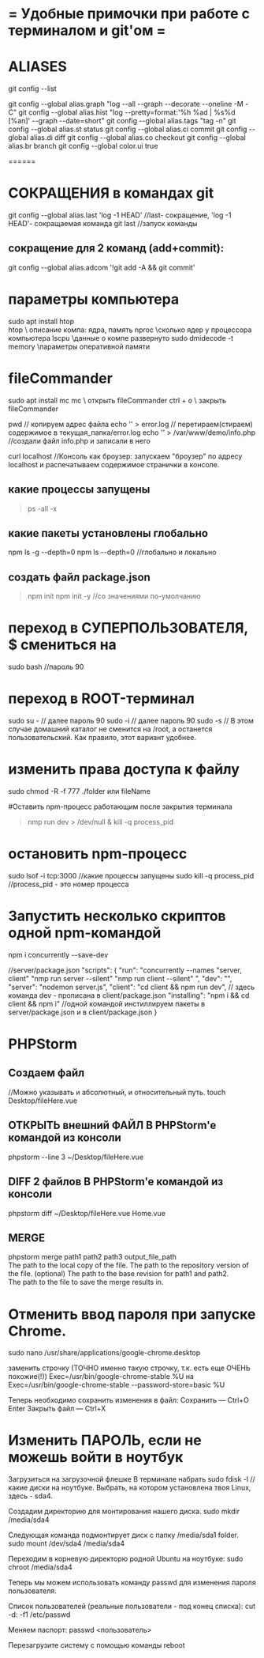 # = Удобные примочки при работе с терминалом и  git'ом =

# ALIASES
git config --list

git config --global alias.graph "log --all --graph --decorate --oneline -M -C" 
git config --global alias.hist "log --pretty=format:'%h %ad | %s%d [%an]' --graph --date=short"
git config --global alias.tags "tag -n" 
git config --global alias.st status
git config --global alias.ci commit
git config --global alias.di diff
git config --global alias.co checkout
git config --global alias.br branch
git config --global color.ui true


======
# СОКРАЩЕНИЯ в командах git
git config --global alias.last 'log -1 HEAD'  //last- сокращение, 'log -1 HEAD'- сокращаемая команда
git last                                      //запуск команды

## сокращение для 2 команд (add+commit):
git config --global alias.adcom '!git add -A && git commit'


# параметры компьютера
sudo apt install htop  
htop                       \\ описание компа: ядра, память
nproc                      \\сколько ядер у процессора компьютера
lscpu                      \\данные о компе развернуто
sudo dmidecode -t memory   \\параметры оперативной памяти


# fileCommander
sudo apt install mc
mc          \\ открыть fileCommander
ctrl + o    \\ закрыть fileCommander


pwd                    // копируем адрес файла
echo '' > error.log    // перетираем(стираем) содержимое в текущая_папка/error.log
echo '<?php phpinfo(); ?>' > /var/www/demo/info.php  //создали файл info.php и записали в него <?php phpinfo(); ?>

curl localhost  //Консоль как броузер: запускаем "броузер" по адресу localhost и распечатываем содержимое странички в консоле.

## какие процессы запущены
>ps -all -x

## какие пакеты установлены глобально
npm ls -g --depth=0
npm ls --depth=0        //глобально и локально

## создать файл package.json
>npm init
>npm init -y    //со значениями по-умолчанию


# переход в СУПЕРПОЛЬЗОВАТЕЛЯ, $ смениться на #
sudo bash      //пароль  90


# переход в ROOT-терминал
sudo su -    // далее пароль  90
sudo -i      // далее пароль  90
sudo -s  //  В этом случае домашний каталог не сменится на /root, а останется пользовательский. Как правило, этот вариант удобнее.



# изменить права доступа к файлу
sudo chmod -R -f 777 ./folder  или fileName



#Оставить npm-процесс работающим после закрытия терминала
>nmp run dev > /dev/null & kill -q process_pid



# остановить npm-процесс
sudo lsof -i tcp:3000            //какие процессы запущены
sudo kill -q process_pid          //process_pid - это номер процесса


# Запустить несколько скриптов одной npm-командой
npm i concurrently --save-dev

//server/package.json
"scripts": {
  "run": "concurrently 
    --names \"server, client\"
    \"nmp run server --silent\"
    \"nmp run client --silent\"
  ",
  "dev": "",
  "server": "nodemon server.js",
  "client": "cd client && npm run dev",          // здесь команда dev - прописана в client/package.json
  "installing": "npm i && cd client && npm i"    //одной командой инстиллируем пакеты в server/package.json и в client/package.json
}



# PHPStorm  
## Создаем файл
//Можно указывать и абсолютный, и относительный путь.
touch Desktop/fileHere.vue       

## ОТКРЫТЬ внешний ФАЙЛ В PHPStorm'e командой из консоли
phpstorm --line 3 ~/Desktop/fileHere.vue

## DIFF 2 файлов В PHPStorm'e командой из консоли
phpstorm diff ~/Desktop/fileHere.vue Home.vue

## MERGE
phpstorm merge path1 path2 path3 output_file_path	
The path to the local copy of the file.
The path to the repository version of the file.	
(optional) The path to the base revision for path1 and path2.	
The path to the file to save the merge results in.





# Отменить ввод пароля при запуске Chrome.
sudo nano /usr/share/applications/google-chrome.desktop

заменить строчку (ТОЧНО именно такую строчку, т.к. есть еще ОЧЕНЬ похожие(!))
Exec=/usr/bin/google-chrome-stable  %U 
на 
Exec=/usr/bin/google-chrome-stable --password-store=basic %U

Теперь необходимо сохранить изменения в файл:
Сохранить    — Ctrl+O
               Enter
Закрыть файл — Ctrl+X






# Изменить ПАРОЛЬ, если не можешь войти в ноутбук
 Загрузиться на загрузочной флешке
 В терминале набрать
sudo fdisk -l     //какие диски на ноутбуке. Выбрать, на котором установлена твоя Linux, здесь - sda4.

Создадим директорию для монтирования нашего диска.
sudo mkdir /media/sda4

Следующая команда подмонтирует диск с папку  /media/sda1 folder.
sudo mount /dev/sda4 /media/sda4

Переходим в корневую директорю родной Ubuntu на ноутбуке:
sudo chroot /media/sda4

Теперь мы можем использовать команду passwd для изменения пароля пользователя.

Список пользователей (реальные пользователи - под конец списка):
cut -d: -f1 /etc/passwd

Меняем паспорт:
passwd <пользователь>

Перезагрузите систему с помощью команды reboot




